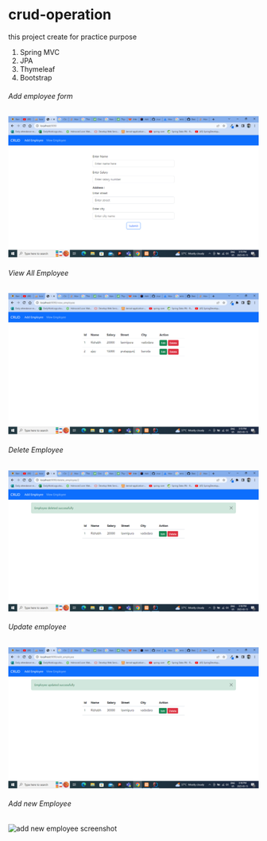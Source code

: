# crud-operation
this project create for practice purpose

1. Spring MVC
2. JPA
3. Thymeleaf
4. Bootstrap

<picture>
<h6>Add employee form</h6>
<img alt="Add employee form" src="screenshot/add_employee_form.png"/>

<h6>View All Employee</h6>
<img alt="View all employee with action" src="screenshot/view_employee.png">

<h6>Delete Employee</h6>
<img alt="delete employee screenshot" src="screenshot/delete_employee.png">

<h6>Update employee</h6>
<img alt="update employee screenshot" src="screenshot/update_employee.png">

<h6>Add new Employee</h6>
<img alt="add new employee screenshot" src="screenshot/add_new_employee.png.png">

</picture>
